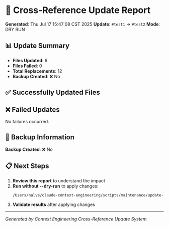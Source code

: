 # 🔄 Cross-Reference Update Report

**Generated**: Thu Jul 17 15:47:08 CST 2025
**Update**: `#test1` → `#test2`
**Mode**: DRY RUN

## 📊 Update Summary

- **Files Updated**: 6
- **Files Failed**: 0
- **Total Replacements**: 12
- **Backup Created**: ❌ No

## ✅ Successfully Updated Files



## ❌ Failed Updates

No failures occurred.

## 🔄 Backup Information

**Backup Created**: ❌ No

## 📋 Next Steps

1. **Review this report** to understand the impact
2. **Run without --dry-run** to apply changes:
   ```bash
   /Users/nalve/claude-context-engineering/scripts/maintenance/update-cross-references.sh '#test1' '#test2'
   ```
3. **Validate results** after applying changes

---

*Generated by Context Engineering Cross-Reference Update System*
